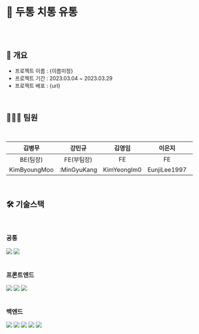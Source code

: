 # 🚀 두통 치통 유통
</br>
</br>


## 📙 개요
- 프로젝트 이름 : {이름미정}
- 프로젝트 기간 : 2023.03.04 ~ 2023.03.29
- 프로젝트 배포 : {url}

</br>

## 🧑‍🤝‍🧑 팀원

</br>

|김병무|강민규|김영임|이은지|김대현|조주연|
|:--------------:|:------------:|:-------------:|:--------------:|:-------------:|:-------------:|
|BE(팀장)|FE(부팀장)|FE|FE|BE|BE|
|KimByoungMoo|:MinGyuKang|KimYeongIm0|EunjiLee1997|legendpaino|chojuyeon94|

</br>

## 🛠️ 기술스택
</br>

### 공통
<div>
  <img src="https://img.shields.io/badge/Notion-000000?style=for-the-badge&logo=Notion&logoColor=white">
  <img src="https://img.shields.io/badge/Discord-5865F2?style=for-the-badge&logo=Discord&logoColor=white">
</div>

<br/>

### 프론트엔드
<div>
    <img src="https://img.shields.io/badge/HTML5-E34F26?style=for-the-badge&logo=HTML5&logoColor=white">
    <img src="https://img.shields.io/badge/JavaScript-F7DF1E?style=for-the-badge&logo=JavaScript&logoColor=white">
    <img src="https://img.shields.io/badge/React-61DAFB?style=for-the-badge&logo=React&logoColor=white">
</div>  

<br/>

### 백엔드
<div>
  <img src="https://img.shields.io/badge/Java-007396?style=for-the-badge&logo=Java&logoColor=white"/>
  <img src="https://img.shields.io/badge/Spring-6DB33F?style=for-the-badge&logo=Spring&logoColor=white"/>
  <img src="https://img.shields.io/badge/Spring Boot-6DB33F?style=for-the-badge&logo=springBoot&logoColor=white"/>
  <img src="https://img.shields.io/badge/Spring Security-6DB33F?style=for-the-badge&logo=springSecurity&logoColor=white"/>
  <img src="https://img.shields.io/badge/Gradle-02303A?style=for-the-badge&logo=gradle&logoColor=white"/>
</div>

<br/>
